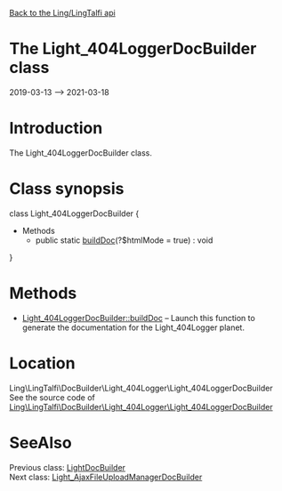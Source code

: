 [Back to the Ling/LingTalfi api](https://github.com/lingtalfi/LingTalfi/blob/master/doc/api/Ling/LingTalfi.md)



The Light_404LoggerDocBuilder class
================
2019-03-13 --> 2021-03-18






Introduction
============

The Light_404LoggerDocBuilder class.



Class synopsis
==============


class <span class="pl-k">Light_404LoggerDocBuilder</span>  {

- Methods
    - public static [buildDoc](https://github.com/lingtalfi/LingTalfi/blob/master/doc/api/Ling/LingTalfi/DocBuilder/Light_404Logger/Light_404LoggerDocBuilder/buildDoc.md)(?$htmlMode = true) : void

}






Methods
==============

- [Light_404LoggerDocBuilder::buildDoc](https://github.com/lingtalfi/LingTalfi/blob/master/doc/api/Ling/LingTalfi/DocBuilder/Light_404Logger/Light_404LoggerDocBuilder/buildDoc.md) &ndash; Launch this function to generate the documentation for the Light_404Logger planet.





Location
=============
Ling\LingTalfi\DocBuilder\Light_404Logger\Light_404LoggerDocBuilder<br>
See the source code of [Ling\LingTalfi\DocBuilder\Light_404Logger\Light_404LoggerDocBuilder](https://github.com/lingtalfi/LingTalfi/blob/master/DocBuilder/Light_404Logger/Light_404LoggerDocBuilder.php)



SeeAlso
==============
Previous class: [LightDocBuilder](https://github.com/lingtalfi/LingTalfi/blob/master/doc/api/Ling/LingTalfi/DocBuilder/Light/LightDocBuilder.md)<br>Next class: [Light_AjaxFileUploadManagerDocBuilder](https://github.com/lingtalfi/LingTalfi/blob/master/doc/api/Ling/LingTalfi/DocBuilder/Light_AjaxFileUploadManager/Light_AjaxFileUploadManagerDocBuilder.md)<br>
